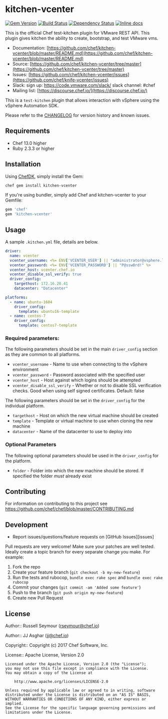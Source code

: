 # kitchen-vcenter

[![Gem Version](https://badge.fury.io/rb/kitchen-vcenter.svg)](https://rubygems.org/gems/kitchen-vcenter)
[![Build Status](https://travis-ci.org/chef/kitchen-vcenter.svg?branch=master)](https://travis-ci.org/chef/kitchen-vcenter)
[![Dependency Status](https://gemnasium.com/chef/kitchen-vcenter.svg)](https://gemnasium.com/chef/kitchen-vcenter)
[![Inline docs](http://inch-ci.org/github/chef/kitchen-vcenter.svg?branch=master)](http://inch-ci.org/github/chef/kitchen-vcenter)

This is the official Chef test-kitchen plugin for VMware REST API. This plugin gives kitchen the ability to create, bootstrap, and test VMware vms.
- Documentation: [https://github.com/chef/kitchen-vcenter/blob/master/README.md](https://github.com/chef/kitchen-vcenter/blob/master/README.md)
- Source: [https://github.com/chef/kitchen-vcenter/tree/master](https://github.com/chef/kitchen-vcenter/tree/master)
- Issues: [https://github.com/chef/kitchen-vcenter/issues](https://github.com/chef/knife-vcenter/issues)
- Slack: sign up: https://code.vmware.com/slack/ slack channel: #chef
- Mailing list: [https://discourse.chef.io/](https://discourse.chef.io/)

This is a `test-kitchen` plugin that allows interaction with vSphere using the vSphere Automation SDK.

Please refer to the [CHANGELOG](CHANGELOG.md) for version history and known issues.

## Requirements

- Chef 13.0 higher
- Ruby 2.3.3 or higher

## Installation

Using [ChefDK](https://downloads.chef.io/chef-dk/), simply install the Gem:

```bash
chef gem install kitchen-vcenter
```

If you're using bundler, simply add Chef and kitchen-vcenter to your Gemfile:

```ruby
gem 'chef'
gem 'kitchen-vcenter'
```

## Usage

A sample `.kitchen.yml` file, details are below.

```yml
driver:
  name: vcenter
  vcenter_username: <%= ENV['VCENTER_USER'] || "administrator@vsphere.local" %>
  vcenter_password: <%= ENV['VCENTER_PASSWORD'] || "P@ssw0rd!" %>
  vcenter_host: vcenter.chef.io
  vcenter_disable_ssl_verify: true
  driver_config:
    targethost: 172.16.20.41
    datacenter: "Datacenter"

platforms:
  - name: ubuntu-1604
    driver_config:
      template: ubuntu16-template
  - name: centos-7
    driver_config:
      template: centos7-template

```

### Required parameters:

The following parameters should be set in the main `driver_config` section as they are common to all platforms.

 - `vcenter_username` - Name to use when connecting to the vSphere environment
 - `vcenter_password` - Password associated with the specified user
 - `vcenter_host` - Host against which logins should be attempted
 - `vcenter_disable_ssl_verify` - Whether or not to disable SSL verification checks. Good when using self signed certificates. Default: false

The following parameters should be set in the `driver_config` for the individual platform.

 - `targethost` - Host on which the new virtual machine should be created
 - `template` - Template or virtual machine to use when cloning the new machine
 - `datacenter` - Name of the datacenter to use to deploy into

### Optional Parameters

The following optional parameters should be used in the `driver_config` for the platform.

 - `folder` - Folder into which the new machine should be stored. If specified the folder _must_ already exist

## Contributing

For information on contributing to this project see <https://github.com/chef/chef/blob/master/CONTRIBUTING.md>

## Development

* Report issues/questions/feature requests on [GitHub Issues][issues]

Pull requests are very welcome! Make sure your patches are well tested.
Ideally create a topic branch for every separate change you make. For
example:

1. Fork the repo
2. Create your feature branch (`git checkout -b my-new-feature`)
3. Run the tests and rubocop, `bundle exec rake spec` and `bundle exec rake rubocop`
4. Commit your changes (`git commit -am 'Added some feature'`)
5. Push to the branch (`git push origin my-new-feature`)
6. Create new Pull Request


## License

Author:: Russell Seymour ([rseymour@chef.io](mailto:rseymour@chef.io))

Author:: JJ Asghar ([jj@chef.io](mailto:jj@chef.io))

Copyright:: Copyright (c) 2017 Chef Software, Inc.

License:: Apache License, Version 2.0

```text
Licensed under the Apache License, Version 2.0 (the "License");
you may not use this file except in compliance with the License.
You may obtain a copy of the License at

    http://www.apache.org/licenses/LICENSE-2.0

Unless required by applicable law or agreed to in writing, software
distributed under the License is distributed on an "AS IS" BASIS,
WITHOUT WARRANTIES OR CONDITIONS OF ANY KIND, either express or implied.
See the License for the specific language governing permissions and
limitations under the License.
```
